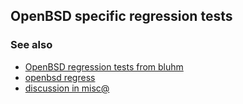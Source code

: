 ## OpenBSD specific regression tests



### See also

* [OpenBSD regression tests from bluhm](https://github.com/bluhm/regress-all)
* [openbsd regress](http://bxr.su/OpenBSD/regress/)
* [discussion in misc@](http://marc.info/?l=openbsd-ports&m=139473415510474&w=2)
